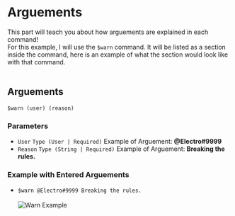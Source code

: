 # Arguements

This part will teach you about how arguements are explained in each command! <br>
For this example, I will use the ``$warn`` command. It will be listed as a section inside the command, here is an example of what the section would look like with that command. <br> <br>


## Arguements

``$warn (user) (reason)`` <br>
### Parameters
- ``User`` ``Type (User | Required)`` Example of Arguement: **@Electro#9999**
- ``Reason`` ``Type (String | Required)`` Example of Arguement: **Breaking the rules.** <br>

### Example with Entered Arguements
- ``$warn @Electro#9999 Breaking the rules.`` <br> <br>
![Warn Example](https://electro-cdnhandler.netlify.app/Images/warnexample.png)